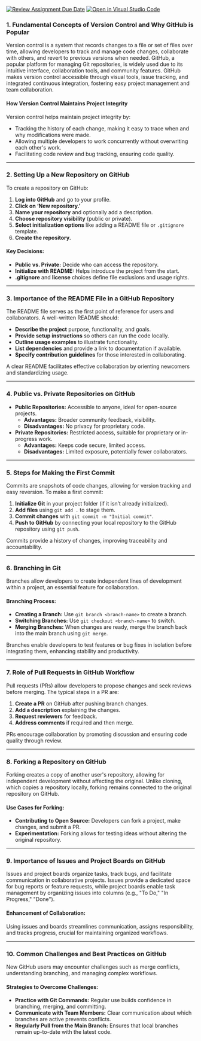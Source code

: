 [![Review Assignment Due Date](https://classroom.github.com/assets/deadline-readme-button-22041afd0340ce965d47ae6ef1cefeee28c7c493a6346c4f15d667ab976d596c.svg)](https://classroom.github.com/a/8wgCKhpZ)
[![Open in Visual Studio Code](https://classroom.github.com/assets/open-in-vscode-2e0aaae1b6195c2367325f4f02e2d04e9abb55f0b24a779b69b11b9e10269abc.svg)](https://classroom.github.com/online_ide?assignment_repo_id=16859626&assignment_repo_type=AssignmentRepo)
### 1. Fundamental Concepts of Version Control and Why GitHub is Popular

Version control is a system that records changes to a file or set of files over time, allowing developers to track and manage code changes, collaborate with others, and revert to previous versions when needed. GitHub, a popular platform for managing Git repositories, is widely used due to its intuitive interface, collaboration tools, and community features. GitHub makes version control accessible through visual tools, issue tracking, and integrated continuous integration, fostering easy project management and team collaboration.

#### **How Version Control Maintains Project Integrity**
Version control helps maintain project integrity by:
- Tracking the history of each change, making it easy to trace when and why modifications were made.
- Allowing multiple developers to work concurrently without overwriting each other's work.
- Facilitating code review and bug tracking, ensuring code quality.

---

### 2. Setting Up a New Repository on GitHub

To create a repository on GitHub:
1. **Log into GitHub** and go to your profile.
2. **Click on ‘New repository.’** 
3. **Name your repository** and optionally add a description.
4. **Choose repository visibility** (public or private).
5. **Select initialization options** like adding a README file or `.gitignore` template.
6. **Create the repository.**

#### **Key Decisions:**
- **Public vs. Private:** Decide who can access the repository.
- **Initialize with README:** Helps introduce the project from the start.
- **.gitignore** and **license** choices define file exclusions and usage rights.

---

### 3. Importance of the README File in a GitHub Repository

The README file serves as the first point of reference for users and collaborators. A well-written README should:
- **Describe the project** purpose, functionality, and goals.
- **Provide setup instructions** so others can run the code locally.
- **Outline usage examples** to illustrate functionality.
- **List dependencies** and provide a link to documentation if available.
- **Specify contribution guidelines** for those interested in collaborating.

A clear README facilitates effective collaboration by orienting newcomers and standardizing usage.

---

### 4. Public vs. Private Repositories on GitHub

- **Public Repositories:** Accessible to anyone, ideal for open-source projects.  
  - **Advantages:** Broader community feedback, visibility.
  - **Disadvantages:** No privacy for proprietary code.
- **Private Repositories:** Restricted access, suitable for proprietary or in-progress work.  
  - **Advantages:** Keeps code secure, limited access.
  - **Disadvantages:** Limited exposure, potentially fewer collaborators.

---

### 5. Steps for Making the First Commit

Commits are snapshots of code changes, allowing for version tracking and easy reversion. To make a first commit:
1. **Initialize Git** in your project folder (if it isn’t already initialized).
2. **Add files** using `git add .` to stage them.
3. **Commit changes** with `git commit -m "Initial commit"`.
4. **Push to GitHub** by connecting your local repository to the GitHub repository using `git push`.

Commits provide a history of changes, improving traceability and accountability.

---

### 6. Branching in Git

Branches allow developers to create independent lines of development within a project, an essential feature for collaboration.

#### **Branching Process:**
- **Creating a Branch:** Use `git branch <branch-name>` to create a branch.
- **Switching Branches:** Use `git checkout <branch-name>` to switch.
- **Merging Branches:** When changes are ready, merge the branch back into the main branch using `git merge`.

Branches enable developers to test features or bug fixes in isolation before integrating them, enhancing stability and productivity.

---

### 7. Role of Pull Requests in GitHub Workflow

Pull requests (PRs) allow developers to propose changes and seek reviews before merging. The typical steps in a PR are:
1. **Create a PR** on GitHub after pushing branch changes.
2. **Add a description** explaining the changes.
3. **Request reviewers** for feedback.
4. **Address comments** if required and then merge.

PRs encourage collaboration by promoting discussion and ensuring code quality through review.

---

### 8. Forking a Repository on GitHub

Forking creates a copy of another user's repository, allowing for independent development without affecting the original. Unlike cloning, which copies a repository locally, forking remains connected to the original repository on GitHub.

#### **Use Cases for Forking:**
- **Contributing to Open Source:** Developers can fork a project, make changes, and submit a PR.
- **Experimentation:** Forking allows for testing ideas without altering the original repository.

---

### 9. Importance of Issues and Project Boards on GitHub

Issues and project boards organize tasks, track bugs, and facilitate communication in collaborative projects. Issues provide a dedicated space for bug reports or feature requests, while project boards enable task management by organizing issues into columns (e.g., "To Do," "In Progress," "Done").

#### **Enhancement of Collaboration:**
Using issues and boards streamlines communication, assigns responsibility, and tracks progress, crucial for maintaining organized workflows.

---

### 10. Common Challenges and Best Practices on GitHub

New GitHub users may encounter challenges such as merge conflicts, understanding branching, and managing complex workflows.

#### **Strategies to Overcome Challenges:**
- **Practice with Git Commands:** Regular use builds confidence in branching, merging, and committing.
- **Communicate with Team Members:** Clear communication about which branches are active prevents conflicts.
- **Regularly Pull from the Main Branch:** Ensures that local branches remain up-to-date with the latest code.
